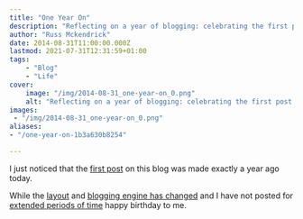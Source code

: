 ```yaml
---
title: "One Year On"
description: "Reflecting on a year of blogging: celebrating the first post's anniversary, layout changes, and the evolution of my blogging journey."
author: "Russ Mckendrick"
date: 2014-08-31T11:00:00.000Z
lastmod: 2021-07-31T12:31:59+01:00
tags:
    - "Blog"
    - "Life"
cover:
    image: "/img/2014-08-31_one-year-on_0.png" 
    alt: "Reflecting on a year of blogging: celebrating the first post's anniversary, layout changes, and the evolution of my blogging journey."
images:
 - "/img/2014-08-31_one-year-on_0.png"
aliases:
- "/one-year-on-1b3a630b8254"

---
```


I just noticed that the [first post](/2013/08/31/puppet-server-client-installation-centos-6.x/) on this blog was made exactly a year ago today.

While the [layout](/tags/blog/) and [blogging engine has changed](/tags/blog/) and I have not posted for [extended periods of time](/2014/07/12/walkabout/) happy birthday to me.

